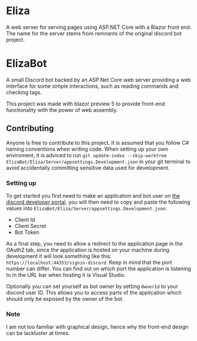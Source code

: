 # Eliza
A web server for serving pages using ASP.NET Core with a Blazor front end. The name for the server stems from remnants of the original discord bot project.

# ElizaBot
A small Discord bot backed by an ASP.Net Core web server providing a web interface for some simple interactions, such as reading commands and checking tags.

This project was made with blazor preview 5 to provide front-end functionality with the power of web assembly.

## Contributing
Anyone is free to contribute to this project. It is assumed that you follow C# naming conventions when writing code.
When setting up your own enviroment, it is adviced to run `git update-index --skip-worktree ElizaBot/Eliza/Server/appsettings.Development.json` in your git terminal to avoid accidentally committing sensitive data used for development.

### Setting up
To get started you first need to make an application and bot user on [the discord developer portal](https://discordapp.com/developers/applications). you will then need to copy and paste the following values into `ElizaBot/Eliza/Server/appsettings.Development.json`:
- Client Id
- Client Secret
- Bot Token

As a final step, you need to allow a redirect to the application page in the OAuth2 tab, since the application is hosted on your machine during development it will look something like this: `https://localhost:44353/signin-discord`. Keep in mind that the port number can differ. You can find out on which port the application is listening to in the URL bar when hosting it ia Visual Studio.

Optionally you can set yourself as bot owner by setting `OwnerId` to your discord user ID. This allows you to access parts of the application which should only be exposed by the owner of the bot.

### Note
I am not too familiar with graphical design, hence why the front-end design can be lackluster at times.
